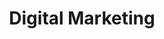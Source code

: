 ---
title: Digital Marketing
description: DigitalDigital Digital Marketing
h1: Digital Marketing
h2: Marketing Services
explanation: Optimized & repeatable digital marketing systems
weight: 1
services:
  - name: Social Media Ads.
  - name: E-Mail Marketing
  - name: Google Ads
  - name: Influencer Marketing
clients:
  - icon: leadlabs
  - icon: nissan
  - icon: billygoat
  - icon: moose
  - icon: loop
  - icon: bedtime
---